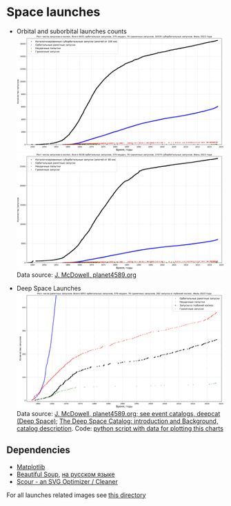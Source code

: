 # Space launches

* Orbital and suborbital launches counts
![Orbital and suborbital (apogee <100km) launches counts](../../../plots/launches/launches-orb-suborb-100km.png "Orbital and suborbital (apogee <100km) launches counts. Special list of marginal (orbital-energy) launches and Orbital Launch Failures are also included")
![Orbital and suborbital (apogee <80km) launches counts](../../../plots/launches/launches-orb-suborb-80km.png "Orbital and suborbital (apogee <80km) launches counts. Special list of marginal (orbital-energy) launches and Orbital Launch Failures are also included")
Data source: [J. McDowell, planet4589.org](https://planet4589.org/space/gcat/web/launch/ldes.html)

* Deep Space Launches
![Deep space launches counts](../../../plots/launches/launches-orb-deep.svg "Deep space launches counts. Special list of marginal (orbital-energy) launches and Orbital Launch Failures are also included")
Data source: [J. McDowell, planet4589.org; see event catalogs, deepcat (Deep Space)](https://planet4589.org/space/gcat/web/cat/);
[The Deep Space Catalog: introduction and Background, catalog description](https://www.planet4589.org/space/deepcat/).
Code: [python script with data for plotting this charts](./plot_launches_orb_suborb_graph.py)

## Dependencies

* [Matplotlib](https://matplotlib.org/)
* [Beautiful Soup](https://www.crummy.com/software/BeautifulSoup/bs4/doc/), [на русском языке](https://www.crummy.com/software/BeautifulSoup/bs4/doc.ru/)
* [Scour - an SVG Optimizer / Cleaner](https://github.com/scour-project/scour)

For all launches related images see [this directory](../../../plots/launches/)
